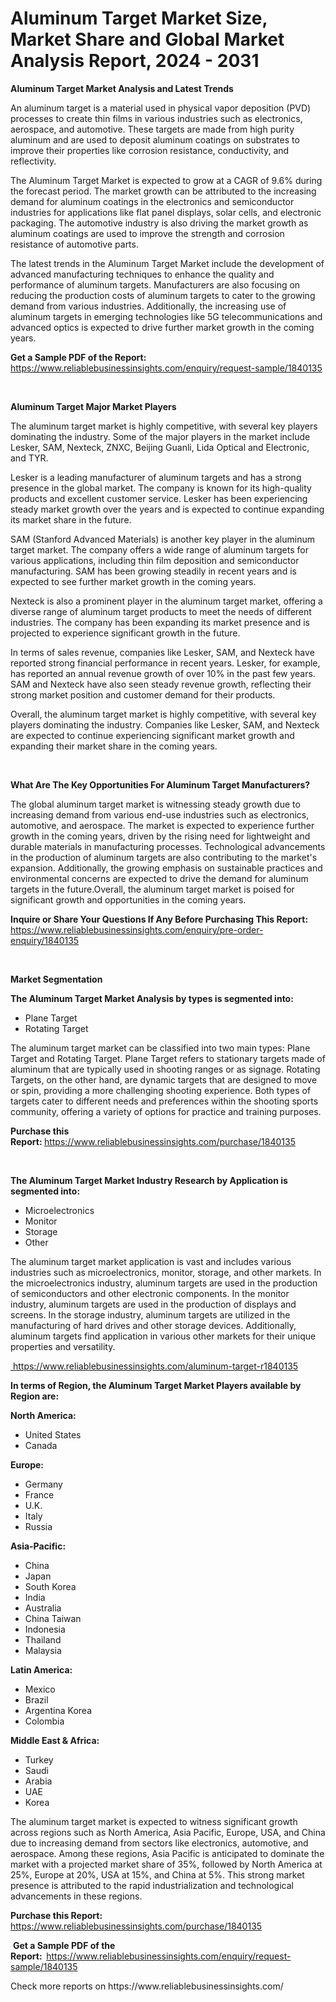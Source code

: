 <p><h1>Aluminum Target Market Size, Market Share and Global Market Analysis Report, 2024 - 2031</h1></p><p><strong>Aluminum Target Market Analysis and Latest Trends</strong></p>
<p><p>An aluminum target is a material used in physical vapor deposition (PVD) processes to create thin films in various industries such as electronics, aerospace, and automotive. These targets are made from high purity aluminum and are used to deposit aluminum coatings on substrates to improve their properties like corrosion resistance, conductivity, and reflectivity.</p><p>The Aluminum Target Market is expected to grow at a CAGR of 9.6% during the forecast period. The market growth can be attributed to the increasing demand for aluminum coatings in the electronics and semiconductor industries for applications like flat panel displays, solar cells, and electronic packaging. The automotive industry is also driving the market growth as aluminum coatings are used to improve the strength and corrosion resistance of automotive parts.</p><p>The latest trends in the Aluminum Target Market include the development of advanced manufacturing techniques to enhance the quality and performance of aluminum targets. Manufacturers are also focusing on reducing the production costs of aluminum targets to cater to the growing demand from various industries. Additionally, the increasing use of aluminum targets in emerging technologies like 5G telecommunications and advanced optics is expected to drive further market growth in the coming years.</p></p>
<p><strong>Get a Sample PDF of the Report:&nbsp;</strong> <a href="https://www.reliablebusinessinsights.com/enquiry/request-sample/1840135">https://www.reliablebusinessinsights.com/enquiry/request-sample/1840135</a></p>
<p>&nbsp;</p>
<p><strong>Aluminum Target Major Market Players</strong></p>
<p><p>The aluminum target market is highly competitive, with several key players dominating the industry. Some of the major players in the market include Lesker, SAM, Nexteck, ZNXC, Beijing Guanli, Lida Optical and Electronic, and TYR.</p><p>Lesker is a leading manufacturer of aluminum targets and has a strong presence in the global market. The company is known for its high-quality products and excellent customer service. Lesker has been experiencing steady market growth over the years and is expected to continue expanding its market share in the future.</p><p>SAM (Stanford Advanced Materials) is another key player in the aluminum target market. The company offers a wide range of aluminum targets for various applications, including thin film deposition and semiconductor manufacturing. SAM has been growing steadily in recent years and is expected to see further market growth in the coming years.</p><p>Nexteck is also a prominent player in the aluminum target market, offering a diverse range of aluminum target products to meet the needs of different industries. The company has been expanding its market presence and is projected to experience significant growth in the future.</p><p>In terms of sales revenue, companies like Lesker, SAM, and Nexteck have reported strong financial performance in recent years. Lesker, for example, has reported an annual revenue growth of over 10% in the past few years. SAM and Nexteck have also seen steady revenue growth, reflecting their strong market position and customer demand for their products.</p><p>Overall, the aluminum target market is highly competitive, with several key players dominating the industry. Companies like Lesker, SAM, and Nexteck are expected to continue experiencing significant market growth and expanding their market share in the coming years.</p></p>
<p>&nbsp;</p>
<p><strong>What Are The Key Opportunities For Aluminum Target Manufacturers?</strong></p>
<p><p>The global aluminum target market is witnessing steady growth due to increasing demand from various end-use industries such as electronics, automotive, and aerospace. The market is expected to experience further growth in the coming years, driven by the rising need for lightweight and durable materials in manufacturing processes. Technological advancements in the production of aluminum targets are also contributing to the market's expansion. Additionally, the growing emphasis on sustainable practices and environmental concerns are expected to drive the demand for aluminum targets in the future.Overall, the aluminum target market is poised for significant growth and opportunities in the coming years.</p></p>
<p><strong>Inquire or Share Your Questions If Any Before Purchasing This Report:</strong> <a href="https://www.reliablebusinessinsights.com/enquiry/pre-order-enquiry/1840135">https://www.reliablebusinessinsights.com/enquiry/pre-order-enquiry/1840135</a></p>
<p>&nbsp;</p>
<p><strong>Market Segmentation</strong></p>
<p><strong>The Aluminum Target Market Analysis by types is segmented into:</strong></p>
<p><ul><li>Plane Target</li><li>Rotating Target</li></ul></p>
<p><p>The aluminum target market can be classified into two main types: Plane Target and Rotating Target. Plane Target refers to stationary targets made of aluminum that are typically used in shooting ranges or as signage. Rotating Targets, on the other hand, are dynamic targets that are designed to move or spin, providing a more challenging shooting experience. Both types of targets cater to different needs and preferences within the shooting sports community, offering a variety of options for practice and training purposes.</p></p>
<p><strong>Purchase this Report:&nbsp;</strong><a href="https://www.reliablebusinessinsights.com/purchase/1840135">https://www.reliablebusinessinsights.com/purchase/1840135</a></p>
<p>&nbsp;</p>
<p><strong>The Aluminum Target Market Industry Research by Application is segmented into:</strong></p>
<p><ul><li>Microelectronics</li><li>Monitor</li><li>Storage</li><li>Other</li></ul></p>
<p><p>The aluminum target market application is vast and includes various industries such as microelectronics, monitor, storage, and other markets. In the microelectronics industry, aluminum targets are used in the production of semiconductors and other electronic components. In the monitor industry, aluminum targets are used in the production of displays and screens. In the storage industry, aluminum targets are utilized in the manufacturing of hard drives and other storage devices. Additionally, aluminum targets find application in various other markets for their unique properties and versatility.</p></p>
<p><a href="https://www.reliablebusinessinsights.com/aluminum-target-r1840135">&nbsp;https://www.reliablebusinessinsights.com/aluminum-target-r1840135</a></p>
<p><strong>In terms of Region, the Aluminum Target Market Players available by Region are:</strong></p>
<p>
    <p> <strong> North America: </strong>
        <ul>
            <li>United States</li>
            <li>Canada</li>
        </ul>
        </p> 
    <p> <strong> Europe: </strong>
        <ul>
            <li>Germany</li>
            <li>France</li>
            <li>U.K.</li>
            <li>Italy</li>
            <li>Russia</li>
        </ul>
        </p> 
    <p> <strong> Asia-Pacific: </strong>
        <ul>
            <li>China</li>
            <li>Japan</li>
            <li>South Korea</li>
            <li>India</li>
            <li>Australia</li>
            <li>China Taiwan</li>
            <li>Indonesia</li>
            <li>Thailand</li>
            <li>Malaysia</li>
        </ul>
        </p> 
    <p> <strong> Latin America: </strong>
        <ul>
            <li>Mexico</li>
            <li>Brazil</li>
            <li>Argentina Korea</li>
            <li>Colombia</li>
        </ul>
        </p> 
    <p> <strong> Middle East & Africa: </strong>
        <ul>
            <li>Turkey</li>
            <li>Saudi</li>
            <li>Arabia</li>
            <li>UAE</li>
            <li>Korea</li>
        </ul>
    </p>
    </p>
<p><p>The aluminum target market is expected to witness significant growth across regions such as North America, Asia Pacific, Europe, USA, and China due to increasing demand from sectors like electronics, automotive, and aerospace. Among these regions, Asia Pacific is anticipated to dominate the market with a projected market share of 35%, followed by North America at 25%, Europe at 20%, USA at 15%, and China at 5%. This strong market presence is attributed to the rapid industrialization and technological advancements in these regions.</p></p>
<p><strong>Purchase this Report: </strong><a href="https://www.reliablebusinessinsights.com/purchase/1840135">https://www.reliablebusinessinsights.com/purchase/1840135</a></p>
<p>&nbsp;<strong>Get a Sample PDF of the Report:&nbsp;&nbsp;</strong><a href="https://www.reliablebusinessinsights.com/enquiry/request-sample/1840135">https://www.reliablebusinessinsights.com/enquiry/request-sample/1840135</a></p>
<p><strong></strong></p>
<p>Check more reports on https://www.reliablebusinessinsights.com/</p>